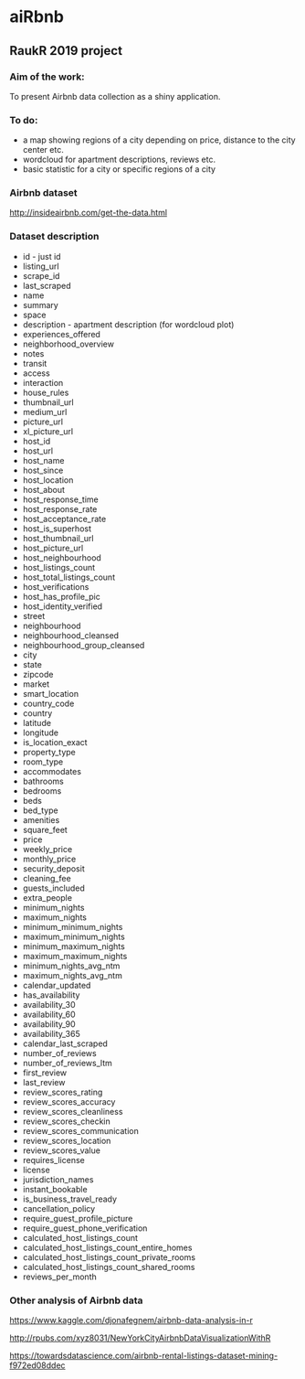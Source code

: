 # aiRbnb
## RaukR 2019 project

### Aim of the work:

To present Airbnb data collection as a shiny application.

### To do:
+ a map showing regions of a city depending on price, distance to the city center etc. 
+ wordcloud for apartment descriptions, reviews etc.
+ basic statistic for a city or specific regions of a city

### Airbnb dataset
http://insideairbnb.com/get-the-data.html

### Dataset description

+ id - just id                                        
+ listing_url                                 
+ scrape_id                              
+ last_scraped                               
+ name                                      
+ summary                                    
+ space                                       
+ description - apartment description (for wordcloud plot)                                
+ experiences_offered                       
+ neighborhood_overview                      
+ notes                                     
+ transit                                    
+ access                                    
+ interaction                             
+ house_rules                               
+ thumbnail_url                             
+ medium_url                          
+ picture_url                                
+ xl_picture_url                            
+ host_id                                   
+ host_url                                   
+ host_name                                 
+ host_since                              
+ host_location                            
+ host_about                              
+ host_response_time                       
+ host_response_rate                       
+ host_acceptance_rate                      
+ host_is_superhost                        
+ host_thumbnail_url                        
+ host_picture_url                         
+ host_neighbourhood                       
+ host_listings_count                       
+ host_total_listings_count                 
+ host_verifications                    
+ host_has_profile_pic                   
+ host_identity_verified                    
+ street                           
+ neighbourhood                          
+ neighbourhood_cleansed              
+ neighbourhood_group_cleansed             
+ city                                       
+ state                                       
+ zipcode                                     
+ market                                     
+ smart_location                              
+ country_code                               
+ country                                    
+ latitude                                 
+ longitude                                   
+ is_location_exact                           
+ property_type                              
+ room_type                                  
+ accommodates                               
+ bathrooms                                   
+ bedrooms                                    
+ beds                                       
+ bed_type                                   
+ amenities                                   
+ square_feet                                 
+ price                                  
+ weekly_price                               
+ monthly_price                               
+ security_deposit                            
+ cleaning_fee                               
+ guests_included                             
+ extra_people                               
+ minimum_nights                              
+ maximum_nights                              
+ minimum_minimum_nights                      
+ maximum_minimum_nights                      
+ minimum_maximum_nights                      
+ maximum_maximum_nights                      
+ minimum_nights_avg_ntm                      
+ maximum_nights_avg_ntm                   
+ calendar_updated                           
+ has_availability                          
+ availability_30                            
+ availability_60                             
+ availability_90                            
+ availability_365                            
+ calendar_last_scraped                     
+ number_of_reviews                         
+ number_of_reviews_ltm                     
+ first_review                              
+ last_review                              
+ review_scores_rating                  
+ review_scores_accuracy                     
+ review_scores_cleanliness                  
+ review_scores_checkin                  
+ review_scores_communication              
+ review_scores_location                  
+ review_scores_value                      
+ requires_license                           
+ license                                    
+ jurisdiction_names                         
+ instant_bookable                           
+ is_business_travel_ready                    
+ cancellation_policy                    
+ require_guest_profile_picture             
+ require_guest_phone_verification           
+ calculated_host_listings_count            
+ calculated_host_listings_count_entire_homes
+ calculated_host_listings_count_private_rooms
+ calculated_host_listings_count_shared_rooms
+ reviews_per_month

### Other analysis of Airbnb data

https://www.kaggle.com/djonafegnem/airbnb-data-analysis-in-r

http://rpubs.com/xyz8031/NewYorkCityAirbnbDataVisualizationWithR

https://towardsdatascience.com/airbnb-rental-listings-dataset-mining-f972ed08ddec


